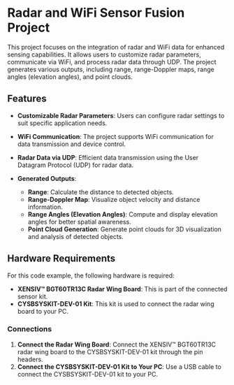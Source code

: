 # Radar and WiFi Sensor Fusion Project

This project focuses on the integration of radar and WiFi data for enhanced sensing capabilities. It allows users to customize radar parameters, communicate via WiFi, and process radar data through UDP. The project generates various outputs, including range, range-Doppler maps, range angles (elevation angles), and point clouds.

## Features

- **Customizable Radar Parameters**: Users can configure radar settings to suit specific application needs.
  
- **WiFi Communication**: The project supports WiFi communication for data transmission and device control.
  
- **Radar Data via UDP**: Efficient data transmission using the User Datagram Protocol (UDP) for radar data.
  
- **Generated Outputs**:
  - **Range**: Calculate the distance to detected objects.
  - **Range-Doppler Map**: Visualize object velocity and distance information.
  - **Range Angles (Elevation Angles)**: Compute and display elevation angles for better spatial awareness.
  - **Point Cloud Generation**: Generate point clouds for 3D visualization and analysis of detected objects.

## Hardware Requirements

For this code example, the following hardware is required:

- **XENSIV™ BGT60TR13C Radar Wing Board**: This is part of the connected sensor kit.
- **CYSBSYSKIT-DEV-01 Kit**: This kit is used to connect the radar wing board to your PC.

### Connections

1. **Connect the Radar Wing Board**: Connect the XENSIV™ BGT60TR13C radar wing board to the CYSBSYSKIT-DEV-01 kit through the pin headers.
2. **Connect the CYSBSYSKIT-DEV-01 Kit to Your PC**: Use a USB cable to connect the CYSBSYSKIT-DEV-01 kit to your PC.


